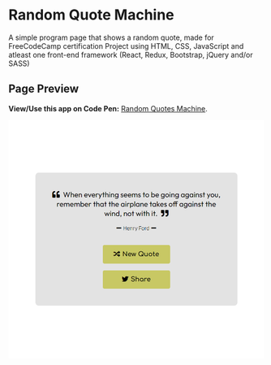 # Random Quote Machine
 A simple program page that shows a random quote, made for FreeCodeCamp certification Project using HTML, CSS, JavaScript and atleast one front-end framework (React, Redux,  Bootstrap, jQuery and/or SASS)

## Page Preview
 **View/Use this app on Code Pen:** [Random Quotes Machine](https://codepen.io/PHULUSO-SINGO/pen/MYgOvGE).

 ![](Preview.png)